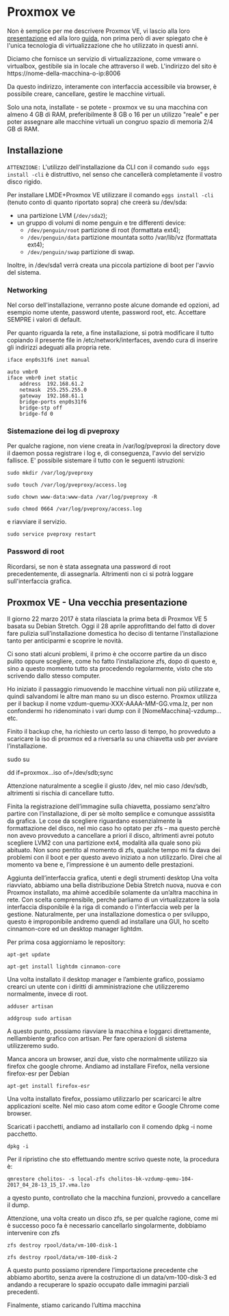 # Proxmox ve

Non è semplice per me descrivere Proxmox VE, vi lascio alla loro [presentazione](https://pve.proxmox.com/wiki/Main_Page) ed alla loro [guida](https://pve.proxmox.com/pve-docs/pve-admin-guide.html), non prima però di aver spiegato che è l'unica tecnologia di virtualizzazione che ho utilizzato in questi anni.

Diciamo che fornisce un servizio di virtualizzazione, come vmware o virtualbox, gestibile sia in locale che attraverso il web. L'indirizzo del sito è https://nome-della-macchina-o-ip:8006

Da questo indirizzo, interamente con interfaccia accessibile via browser, è possibile creare, cancellare, gestire le macchine virtuali.

Solo una nota, installate - se potete - proxmox ve su una macchina con almeno 4 GB di RAM, preferibilmente 8 GB o 16 per un utilizzo "reale" e per poter assegnare alle macchine virtuali un congruo spazio di memoria 2/4 GB di RAM.


## Installazione

``ATTENZIONE:`` L'utilizzo dell'installazione da CLI con il comando ```sudo eggs install -cli``` è distruttivo, nel senso che cancellerà completamente il vostro disco rigido.

Per installare LMDE+Proxmox VE utilizzare il comando ```eggs install -cli``` (tenuto conto di quanto riportato sopra) che creerà su /dev/sda:

* una partizione LVM (```/dev/sda2```);
* un gruppo di volumi di nome penguin e tre differenti device: 
  * ```/dev/penguin/root``` partizione di root (formattata ext4);
  * ```/dev/penguin/data``` partizione mountata sotto /var/lib/vz (formattata ext4);
  * ```/dev/penguin/swap``` partizione di swap.

Inoltre, in /dev/sda1 verrà creata una piccola partizione di boot per l'avvio del sistema.

### Networking
Nel corso dell'installazione, verranno poste alcune domande ed opzioni, ad esempio nome utente, password utente, password root, etc. Accettare SEMPRE i valori di default.

Per quanto riguarda la rete, a fine installazione, si potrà modificare il tutto copiando il presente file in /etc/network/interfaces, avendo cura di inserire gli indirizzi adeguati alla propria rete.

```
iface enp0s31f6 inet manual

auto vmbr0
iface vmbr0 inet static
	address  192.168.61.2
	netmask  255.255.255.0
	gateway  192.168.61.1
	bridge-ports enp0s31f6
	bridge-stp off
	bridge-fd 0

```
### Sistemazione dei log di pveproxy
Per qualche ragione, non viene creata in /var/log/pveproxi la directory dove il daemon possa registrare i log e, di conseguenza, l'avvio del servizio fallisce. E' possibile sistemare il tutto con le seguenti istruzioni:

```sudo mkdir /var/log/pveproxy```

```sudo touch /var/log/pveproxy/access.log```

```sudo chown www-data:www-data /var/log/pveproxy -R```

```sudo chmod 0664 /var/log/pveproxy/access.log ```

e riavviare il servizio.

```sudo service pveproxy restart```

### Password di root

Ricordarsi, se non è stata assegnata una password di root precedentemente, di assegnarla. Altrimenti non ci si potrà loggare sull'interfaccia grafica.


## Proxmox VE - Una vecchia presentazione

Il giorno 22 marzo 2017 è stata rilasciata la prima beta di Proxmox VE 5 basata su Debian Stretch. Oggi il 28 aprile approfittando del fatto di dover fare pulizia sull’installazione domestica ho deciso di tentarne l’installazione tanto per anticiparmi e scoprire le novità.

Ci sono stati alcuni problemi, il primo è che occorre partire da un disco pulito oppure scegliere, come ho fatto l’installazione zfs, dopo di questo e, sino a questo momento tutto sta procedendo regolarmente, visto che sto scrivendo dallo stesso computer.

Ho iniziato il passaggio rimuovendo le macchine virtuali non più utilizzate e, quindi salvandomi le altre man mano su un disco esterno. Proxmox utilizza per il backup il nome vzdum-quemu-XXX-AAAA-MM-GG.vma.lz, per non confondermi ho ridenominato i vari dump con il [NomeMacchina]-vzdump… etc.

Finito il backup che, ha richiesto un certo lasso di tempo, ho provveduto a scaricare la iso di proxmox ed a riversarla su una chiavetta usb per avviare l’installazione.

sudo su

dd if=proxmox…iso of=/dev/sdb;sync

Attenzione naturalmente a sceglie il giusto /dev, nel mio caso /dev/sdb, altrimenti si rischia di cancellare tutto.

Finita la registrazione dell’immagine sulla chiavetta, possiamo senz’altro partire con l’installazione, di per sè molto semplice e comunque asssistita da grafica. Le cose da scegliere riguardano essenzialmente la formattazione del disco, nel mio caso ho optato per zfs – ma questo perchè non avevo provveduto a cancellare a priori il disco, altrimenti avrei potuto scegliere LVM2 con una partizione ext4, modalità alla quale sono più abituato. Non sono pentito al momento di zfs, qualche tempo mi fa dava dei problemi con il boot e per questo avevo iniziato a non utilizzarlo. Direi che al momento va bene e, l’impressione è un aumento delle prestazioni.

Aggiunta dell’interfaccia grafica, utenti e degli strumenti desktop
Una volta riavviato, abbiamo una bella distribuzione Debia Stretch nuova, nuova e con Proxmox installato, ma ahimè accedibile solamente da un’altra macchina in rete. Con scelta comprensibile, perchè parliamo di un virtualizzatore la sola interfaccia disponibile è la riga di comando o l’interfaccia web per la gestione. Naturalmente, per una installazione domestica o per sviluppo, questo è improponibile andremo quendi ad installare una GUI, ho scelto cinnamon-core ed un desktop manager lightdm.

Per prima cosa aggiorniamo le repository:

```apt-get update```

```apt-get install lightdm cinnamon-core```

Una volta installato il desktop manager e l’ambiente grafico, possiamo crearci un utente con i diritti di amministrazione che utilizzeremo normalmente, invece di root.

```adduser artisan```

```addgroup sudo artisan```

A questo punto, possiamo riavviare la macchina e loggarci direttamente, nellìambiente grafico con artisan. Per fare operazioni di sistema utilizzeremo sudo.

Manca ancora un browser, anzi due, visto che normalmente utilizzo sia firefox che google chrome. Andiamo ad installare Firefox, nella versione firefox-esr per Debian

```apt-get install firefox-esr```

Una volta installato firefox, possiamo utilizzarlo per scaricarci le altre applicazioni scelte. Nel mio caso atom come editor e Google Chrome come browser.

Scaricati i pacchetti, andiamo ad installarlo con il comendo dpkg -i  nome pacchetto.

```dpkg -i```

Per il ripristino che sto effettuando mentre scrivo queste note, la procedura è:

```qmrestore cholitos- -s local-zfs cholitos-bk-vzdump-qemu-104-2017_04_28-13_15_17.vma.lzo```

a qyesto punto, controllato che la macchina funzioni, provvedo a cancellare il dump.

Attenzione, una volta creato un disco zfs, se per qualche ragione, come mi è successo poco fa è necessario cancellarlo singolarmente, dobbiamo intervenire con zfs

```zfs destroy rpool/data/vm-100-disk-1```

```zfs destroy rpool/data/vm-100-disk-2```

A questo punto possiamo riprendere l’importazione precedente che abbiamo abortito, senza avere la costruzione di un data/vm-100-disk-3 ed andando a recuperare lo spazio occupato dalle immagini parziali precedenti.

Finalmente, stiamo caricando l’ultima macchina

